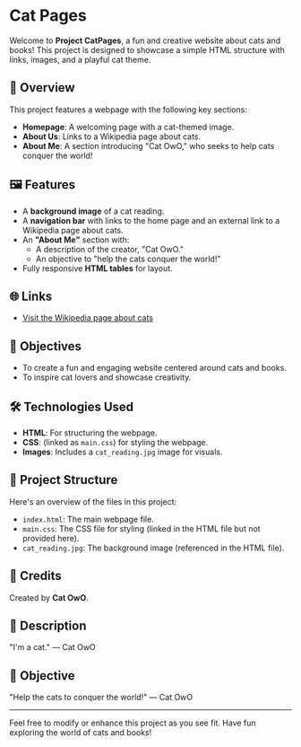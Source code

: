 # Cat Pages

Welcome to **Project CatPages**, a fun and creative website about cats and books! This project is designed to showcase a simple HTML structure with links, images, and a playful cat theme.

## 📖 Overview

This project features a webpage with the following key sections:

- **Homepage**: A welcoming page with a cat-themed image.
- **About Us**: Links to a Wikipedia page about cats.
- **About Me**: A section introducing "Cat OwO," who seeks to help cats conquer the world!

## 🖼️ Features

- A **background image** of a cat reading.
- A **navigation bar** with links to the home page and an external link to a Wikipedia page about cats.
- An **"About Me"** section with:
  - A description of the creator, "Cat OwO."
  - An objective to "help the cats conquer the world!"
- Fully responsive **HTML tables** for layout.

## 🌐 Links

- [Visit the Wikipedia page about cats](https://en.wikipedia.org/wiki/Cat)

## 🚀 Objectives

- To create a fun and engaging website centered around cats and books.
- To inspire cat lovers and showcase creativity.

## 🛠️ Technologies Used

- **HTML**: For structuring the webpage.
- **CSS**: (linked as `main.css`) for styling the webpage.
- **Images**: Includes a `cat_reading.jpg` image for visuals.

## 📂 Project Structure

Here's an overview of the files in this project:

- `index.html`: The main webpage file.
- `main.css`: The CSS file for styling (linked in the HTML file but not provided here).
- `cat_reading.jpg`: The background image (referenced in the HTML file).

## 🐾 Credits

Created by **Cat OwO**.

## 📝 Description

"I'm a cat." — Cat OwO

## 🎯 Objective

"Help the cats to conquer the world!" — Cat OwO

---

Feel free to modify or enhance this project as you see fit. Have fun exploring the world of cats and books!
